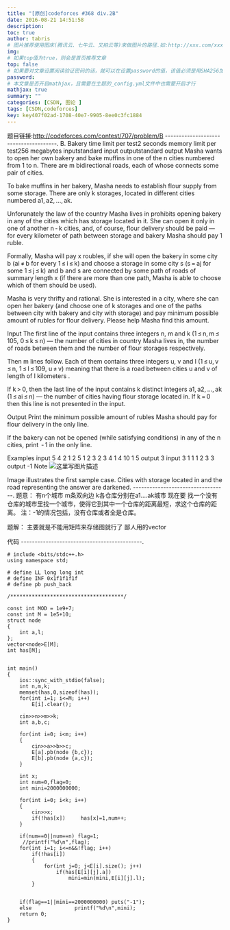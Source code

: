 ```yaml
---
title: "[原创]codeforces #368 div.2B"
date: 2016-08-21 14:51:58
description:
toc: true
author: tabris
# 图片推荐使用图床(腾讯云、七牛云、又拍云等)来做图片的路径.如:http://xxx.com/xxx.jpg
img:
# 如果top值为true，则会是首页推荐文章
top: false
# 如果要对文章设置阅读验证密码的话，就可以在设置password的值，该值必须是用SHA256加密后的密码，防止被他人识破
password:
# 本文章是否开启mathjax，且需要在主题的_config.yml文件中也需要开启才行
mathjax: true
summary: ""
categories: [CSDN, 图论 ]
tags: [CSDN,codeforces]
key: key407f02ad-1708-40e7-9905-8ee0c3fc1884
---
```


题目链接:http://codeforces.com/contest/707/problem/B
--------------------------------------.
B. Bakery
time limit per test2 seconds
memory limit per test256 megabytes
inputstandard input
outputstandard output
Masha wants to open her own bakery and bake muffins in one of the n cities numbered from 1 to n. There are m bidirectional roads, each of whose connects some pair of cities.

To bake muffins in her bakery, Masha needs to establish flour supply from some storage. There are only k storages, located in different cities numbered a1, a2, ..., ak.

Unforunately the law of the country Masha lives in prohibits opening bakery in any of the cities which has storage located in it. She can open it only in one of another n - k cities, and, of course, flour delivery should be paid — for every kilometer of path between storage and bakery Masha should pay 1 ruble.

Formally, Masha will pay x roubles, if she will open the bakery in some city b (ai ≠ b for every 1 ≤ i ≤ k) and choose a storage in some city s (s = aj for some 1 ≤ j ≤ k) and b and s are connected by some path of roads of summary length x (if there are more than one path, Masha is able to choose which of them should be used).

Masha is very thrifty and rational. She is interested in a city, where she can open her bakery (and choose one of k storages and one of the paths between city with bakery and city with storage) and pay minimum possible amount of rubles for flour delivery. Please help Masha find this amount.

Input
The first line of the input contains three integers n, m and k (1 ≤ n, m ≤ 105, 0 ≤ k ≤ n) — the number of cities in country Masha lives in, the number of roads between them and the number of flour storages respectively.

Then m lines follow. Each of them contains three integers u, v and l (1 ≤ u, v ≤ n, 1 ≤ l ≤ 109, u ≠ v) meaning that there is a road between cities u and v of length of l kilometers .

If k > 0, then the last line of the input contains k distinct integers a1, a2, ..., ak (1 ≤ ai ≤ n) — the number of cities having flour storage located in. If k = 0 then this line is not presented in the input.

Output
Print the minimum possible amount of rubles Masha should pay for flour delivery in the only line.

If the bakery can not be opened (while satisfying conditions) in any of the n cities, print  - 1 in the only line.

Examples
input
5 4 2
1 2 5
1 2 3
2 3 4
1 4 10
1 5
output
3
input
3 1 1
1 2 3
3
output
-1
Note
![这里写图片描述](http://codeforces.com/predownloaded/a7/7d/a77d38852a481214acbfff529edbb660f49dbcde.png)

Image illustrates the first sample case. Cities with storage located in and the road representing the answer are darkened.
----------------------------------.
题意：
有n个城市 m条双向边  k各仓库分别在a1....ak城市
现在要 找一个没有仓库的城市里找一个城市，使得它到其中一个仓库的距离最短，求这个仓库的距离。
注：-1的情况包括，没有仓库或者全是仓库。

题解：
主要就是不能用矩阵来存储图就行了  鄙人用的vector


代码
--------------------------------------------.
```
# include <bits/stdc++.h>
using namespace std;

# define LL long long int
# define INF 0x1f1f1f1f
# define pb push_back

/*************************************/

const int MOD = 1e9+7;
const int M = 1e5+10;
struct node
{
    int a,l;
};
vector<node>E[M];
int has[M];


int main()
{
    ios::sync_with_stdio(false);
    int n,m,k;
    memset(has,0,sizeof(has));
    for(int i=1; i<=M; i++)
        E[i].clear();

    cin>>n>>m>>k;
    int a,b,c;

    for(int i=0; i<m; i++)
    {
        cin>>a>>b>>c;
        E[a].pb(node {b,c});
        E[b].pb(node {a,c});
    }

    int x;
    int num=0,flag=0;
    int mini=2000000000;

    for(int i=0; i<k; i++)
    {
        cin>>x;
        if(!has[x])     has[x]=1,num++;
    }

    if(num==0||num==n) flag=1;
     //printf("%d\n",flag);
    for(int i=1; i<=n&&!flag; i++)
        if(!has[i])
        {
            for(int j=0; j<E[i].size(); j++)
                if(has[E[i][j].a])
                    mini=min(mini,E[i][j].l);
        }


    if(flag==1||mini==2000000000) puts("-1");
    else              printf("%d\n",mini);
    return 0;
}
```
